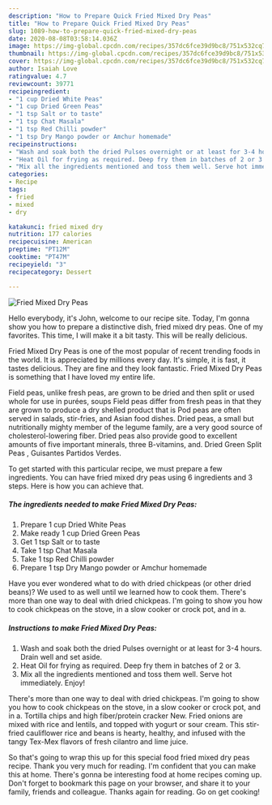 ```yaml
---
description: "How to Prepare Quick Fried Mixed Dry Peas"
title: "How to Prepare Quick Fried Mixed Dry Peas"
slug: 1089-how-to-prepare-quick-fried-mixed-dry-peas
date: 2020-08-08T03:58:14.036Z
image: https://img-global.cpcdn.com/recipes/357dc6fce39d9bc8/751x532cq70/fried-mixed-dry-peas-recipe-main-photo.jpg
thumbnail: https://img-global.cpcdn.com/recipes/357dc6fce39d9bc8/751x532cq70/fried-mixed-dry-peas-recipe-main-photo.jpg
cover: https://img-global.cpcdn.com/recipes/357dc6fce39d9bc8/751x532cq70/fried-mixed-dry-peas-recipe-main-photo.jpg
author: Isaiah Love
ratingvalue: 4.7
reviewcount: 39771
recipeingredient:
- "1 cup Dried White Peas"
- "1 cup Dried Green Peas"
- "1 tsp Salt or to taste"
- "1 tsp Chat Masala"
- "1 tsp Red Chilli powder"
- "1 tsp Dry Mango powder or Amchur homemade"
recipeinstructions:
- "Wash and soak both the dried Pulses overnight or at least for 3-4 hours. Drain well and set aside."
- "Heat Oil for frying as required. Deep fry them in batches of 2 or 3."
- "Mix all the ingredients mentioned and toss them well. Serve hot immediately. Enjoy!"
categories:
- Recipe
tags:
- fried
- mixed
- dry

katakunci: fried mixed dry 
nutrition: 177 calories
recipecuisine: American
preptime: "PT12M"
cooktime: "PT47M"
recipeyield: "3"
recipecategory: Dessert

---
```



![Fried Mixed Dry Peas](https://img-global.cpcdn.com/recipes/357dc6fce39d9bc8/751x532cq70/fried-mixed-dry-peas-recipe-main-photo.jpg)

Hello everybody, it's John, welcome to our recipe site. Today, I'm gonna show you how to prepare a distinctive dish, fried mixed dry peas. One of my favorites. This time, I will make it a bit tasty. This will be really delicious.

Fried Mixed Dry Peas is one of the most popular of recent trending foods in the world. It is appreciated by millions every day. It's simple, it is fast, it tastes delicious. They are fine and they look fantastic. Fried Mixed Dry Peas is something that I have loved my entire life.

Field peas, unlike fresh peas, are grown to be dried and then split or used whole for use in purées, soups Field peas differ from fresh peas in that they are grown to produce a dry shelled product that is Pod peas are often served in salads, stir-fries, and Asian food dishes. Dried peas, a small but nutritionally mighty member of the legume family, are a very good source of cholesterol-lowering fiber. Dried peas also provide good to excellent amounts of five important minerals, three B-vitamins, and. Dried Green Split Peas , Guisantes Partidos Verdes.


To get started with this particular recipe, we must prepare a few ingredients. You can have fried mixed dry peas using 6 ingredients and 3 steps. Here is how you can achieve that.

<!--inarticleads1-->

##### The ingredients needed to make Fried Mixed Dry Peas:

1. Prepare 1 cup Dried White Peas
1. Make ready 1 cup Dried Green Peas
1. Get 1 tsp Salt or to taste
1. Take 1 tsp Chat Masala
1. Take 1 tsp Red Chilli powder
1. Prepare 1 tsp Dry Mango powder or Amchur homemade


Have you ever wondered what to do with dried chickpeas (or other dried beans)? We used to as well until we learned how to cook them. There&#39;s more than one way to deal with dried chickpeas. I&#39;m going to show you how to cook chickpeas on the stove, in a slow cooker or crock pot, and in a. 

<!--inarticleads2-->

##### Instructions to make Fried Mixed Dry Peas:

1. Wash and soak both the dried Pulses overnight or at least for 3-4 hours. Drain well and set aside.
1. Heat Oil for frying as required. Deep fry them in batches of 2 or 3.
1. Mix all the ingredients mentioned and toss them well. Serve hot immediately. Enjoy!


There&#39;s more than one way to deal with dried chickpeas. I&#39;m going to show you how to cook chickpeas on the stove, in a slow cooker or crock pot, and in a. Tortilla chips and high fiber/protein cracker New. Fried onions are mixed with rice and lentils, and topped with yogurt or sour cream. This stir-fried cauliflower rice and beans is hearty, healthy, and infused with the tangy Tex-Mex flavors of fresh cilantro and lime juice. 

So that's going to wrap this up for this special food fried mixed dry peas recipe. Thank you very much for reading. I'm confident that you can make this at home. There's gonna be interesting food at home recipes coming up. Don't forget to bookmark this page on your browser, and share it to your family, friends and colleague. Thanks again for reading. Go on get cooking!
